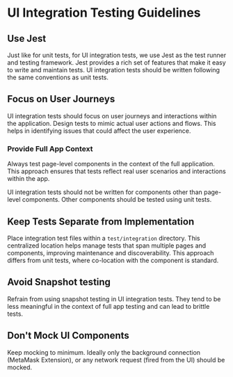 # UI Integration Testing Guidelines

## Use Jest

Just like for unit tests, for UI integration tests, we use Jest as the test runner and testing framework. Jest provides a rich set of features that make it easy to write and maintain tests. UI integration tests should be written following the same conventions as unit tests.

## Focus on User Journeys

UI integration tests should focus on user journeys and interactions within the application. Design tests to mimic actual user actions and flows. This helps in identifying issues that could affect the user experience.

### Provide Full App Context

Always test page-level components in the context of the full application. This approach ensures that tests reflect real user scenarios and interactions within the app.

UI integration tests should not be written for components other than page-level components. Other components should be tested using unit tests.

## Keep Tests Separate from Implementation

Place integration test files within a `test/integration` directory. This centralized location helps manage tests that span multiple pages and components, improving maintenance and discoverability. This approach differs from unit tests, where co-location with the component is standard.

## Avoid Snapshot testing

Refrain from using snapshot testing in UI integration tests. They tend to be less meaningful in the context of full app testing and can lead to brittle tests.

## Don't Mock UI Components

Keep mocking to minimum. Ideally only the background connection (MetaMask Extension), or any network request (fired from the UI) should be mocked.
